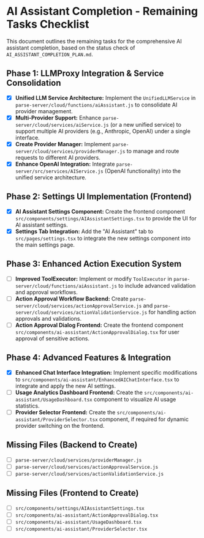 # AI Assistant Completion - Remaining Tasks Checklist

This document outlines the remaining tasks for the comprehensive AI assistant completion, based on the status check of `AI_ASSISTANT_COMPLETION_PLAN.md`.

## Phase 1: LLMProxy Integration & Service Consolidation

- [x] **Unified LLM Service Architecture:** Implement the `UnifiedLLMService` in `parse-server/cloud/functions/aiAssistant.js` to consolidate AI provider management.
- [x] **Multi-Provider Support:** Enhance `parse-server/cloud/services/aiService.js` (or a new unified service) to support multiple AI providers (e.g., Anthropic, OpenAI) under a single interface.
- [x] **Create Provider Manager:** Implement `parse-server/cloud/services/providerManager.js` to manage and route requests to different AI providers.
- [x] **Enhance OpenAI Integration:** Integrate `parse-server/src/services/AIService.js` (OpenAI functionality) into the unified service architecture.

## Phase 2: Settings UI Implementation (Frontend)

- [x] **AI Assistant Settings Component:** Create the frontend component `src/components/settings/AIAssistantSettings.tsx` to provide the UI for AI assistant settings.
- [x] **Settings Tab Integration:** Add the "AI Assistant" tab to `src/pages/settings.tsx` to integrate the new settings component into the main settings page.

## Phase 3: Enhanced Action Execution System

- [ ] **Improved ToolExecutor:** Implement or modify `ToolExecutor` in `parse-server/cloud/functions/aiAssistant.js` to include advanced validation and approval workflows.
- [ ] **Action Approval Workflow Backend:** Create `parse-server/cloud/services/actionApprovalService.js` and `parse-server/cloud/services/actionValidationService.js` for handling action approvals and validations.
- [ ] **Action Approval Dialog Frontend:** Create the frontend component `src/components/ai-assistant/ActionApprovalDialog.tsx` for user approval of sensitive actions.

## Phase 4: Advanced Features & Integration

- [x] **Enhanced Chat Interface Integration:** Implement specific modifications to `src/components/ai-assistant/EnhancedAIChatInterface.tsx` to integrate and apply the new AI settings.
- [ ] **Usage Analytics Dashboard Frontend:** Create the `src/components/ai-assistant/UsageDashboard.tsx` component to visualize AI usage statistics.
- [ ] **Provider Selector Frontend:** Create the `src/components/ai-assistant/ProviderSelector.tsx` component, if required for dynamic provider switching on the frontend.

## Missing Files (Backend to Create)

- [ ] `parse-server/cloud/services/providerManager.js`
- [ ] `parse-server/cloud/services/actionApprovalService.js`
- [ ] `parse-server/cloud/services/actionValidationService.js`

## Missing Files (Frontend to Create)

- [ ] `src/components/settings/AIAssistantSettings.tsx`
- [ ] `src/components/ai-assistant/ActionApprovalDialog.tsx`
- [ ] `src/components/ai-assistant/UsageDashboard.tsx`
- [ ] `src/components/ai-assistant/ProviderSelector.tsx`